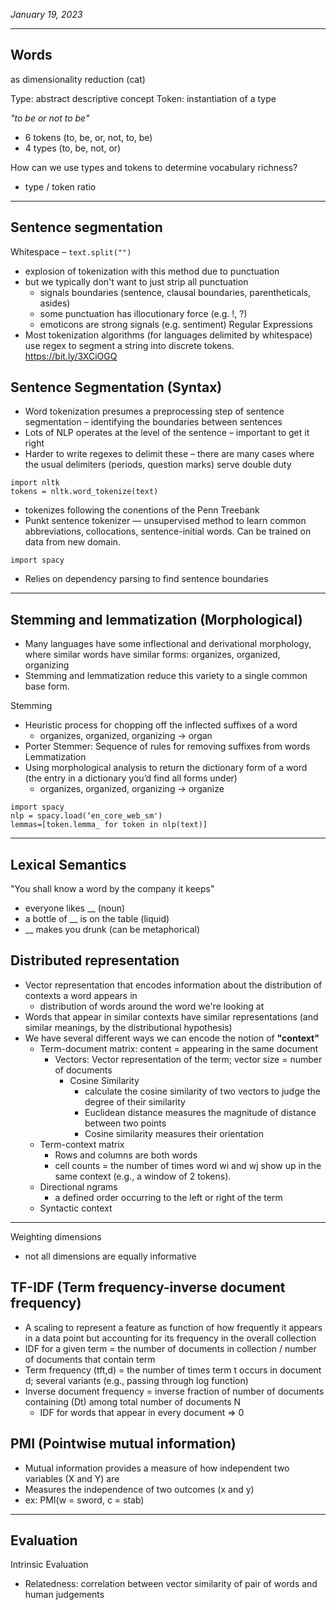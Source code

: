 *January 19, 2023*

---

## Words
as dimensionality reduction (cat)

Type: abstract descriptive concept
Token: instantiation of a type

*"to be or not to be"*
- 6 tokens (to, be, or, not, to, be)
- 4 types (to, be, not, or)

How can we use types and tokens to determine vocabulary richness?
- type / token ratio

---

## Sentence segmentation
Whitespace – `text.split("")`
- explosion of tokenization with this method due to punctuation
- but we typically don't want to just strip all punctuation
	- signals boundaries (sentence, clausal boundaries, parentheticals, asides)
	- some punctuation has illocutionary force (e.g. !, ?)
	- emoticons are strong signals (e.g. sentiment)
Regular Expressions
- Most tokenization algorithms (for languages delimited by whitespace) use regex to segment a string into discrete tokens.
https://bit.ly/3XCiOGQ

## Sentence Segmentation (Syntax)
- Word tokenization presumes a preprocessing step of sentence segmentation – identifying the boundaries between sentences
- Lots of NLP operates at the level of the sentence – important to get it right
- Harder to write regexes to delimit these – there are many cases where the usual delimiters (periods, question marks) serve double duty
```
import nltk
tokens = nltk.word_tokenize(text)
```
- tokenizes following the conentions of the Penn Treebank
- Punkt sentence tokenizer — unsupervised method to learn common abbreviations, collocations, sentence-initial words. Can be trained on data from new domain.
```
import spacy
```
- Relies on dependency parsing to find sentence boundaries

---

## Stemming and lemmatization (Morphological)
- Many languages have some inflectional and derivational morphology, where similar words have similar forms: organizes, organized, organizing
- Stemming and lemmatization reduce this variety to a single common base form.

Stemming
- Heuristic process for chopping off the inflected suffixes of a word
	- organizes, organized, organizing → organ
- Porter Stemmer: Sequence of rules for removing suffixes from words
Lemmatization
- Using morphological analysis to return the dictionary form of a word (the entry in a dictionary you’d find all forms under)
	- organizes, organized, organizing → organize
```
import spacy
nlp = spacy.load(‘en_core_web_sm')
lemmas=[token.lemma_ for token in nlp(text)]
```

---

## Lexical Semantics

"You shall know a word by the company it keeps"
- everyone likes __ (noun)
- a bottle of __ is on the table (liquid)
- __ makes you drunk (can be metaphorical)

## Distributed representation
- Vector representation that encodes information about the distribution of contexts a word appears in
	- distribution of words around the word we're looking at
- Words that appear in similar contexts have similar representations (and similar meanings, by the distributional hypothesis)
- We have several different ways we can encode the notion of **"context"**
	- Term-document matrix: content = appearing in the same document
		- Vectors: Vector representation of the term; vector size = number of documents
			- Cosine Similarity
				- calculate the cosine similarity of two vectors to judge the degree of their similarity
				- Euclidean distance measures the magnitude of distance between two points
				- Cosine similarity measures their orientation
	- Term-context matrix
		- Rows and columns are both words
		- cell counts = the number of times word wi and wj show up in the same context (e.g., a window of 2 tokens).
	- Directional ngrams
		- a defined order occurring to the left or right of the term
	- Syntactic context

---

Weighting dimensions
- not all dimensions are equally informative
## TF-IDF (Term frequency-inverse document frequency)
- A scaling to represent a feature as function of how frequently it appears in a data point but accounting for its frequency in the overall collection
- IDF for a given term = the number of documents in collection / number of documents that contain term
- Term frequency (tft,d) = the number of times term t occurs in document d; several variants (e.g., passing through log function)
- Inverse document frequency = inverse fraction of number of documents containing (Dt) among total number of documents N
	- IDF for words that appear in every document => 0
## PMI (Pointwise mutual information)
- Mutual information provides a measure of how independent two variables (X and Y) are
- Measures the independence of two outcomes (x and y)
- ex: PMI(w = sword, c = stab)

---

## Evaluation

Intrinsic Evaluation
- Relatedness: correlation between vector similarity of pair of words and human judgements

